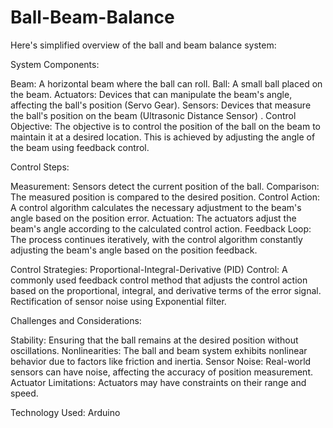 # Ball-Beam-Balance

Here's simplified overview of the ball and beam balance system:

System Components:

Beam: A horizontal beam where the ball can roll.
Ball: A small ball placed on the beam.
Actuators: Devices that can manipulate the beam's angle, affecting the ball's position (Servo Gear).
Sensors: Devices that measure the ball's position on the beam (Ultrasonic Distance Sensor) .
Control Objective:
The objective is to control the position of the ball on the beam to maintain it at a desired location. This is achieved by adjusting the angle of the beam using feedback control.

Control Steps:

Measurement: Sensors detect the current position of the ball.
Comparison: The measured position is compared to the desired position.
Control Action: A control algorithm calculates the necessary adjustment to the beam's angle based on the position error.
Actuation: The actuators adjust the beam's angle according to the calculated control action.
Feedback Loop: The process continues iteratively, with the control algorithm constantly adjusting the beam's angle based on the position feedback.

Control Strategies:
Proportional-Integral-Derivative (PID) Control: A commonly used feedback control method that adjusts the control action based on the proportional, integral, and derivative terms of the error signal. Rectification of sensor noise using Exponential filter. 

Challenges and Considerations:

Stability: Ensuring that the ball remains at the desired position without oscillations.
Nonlinearities: The ball and beam system exhibits nonlinear behavior due to factors like friction and inertia.
Sensor Noise: Real-world sensors can have noise, affecting the accuracy of position measurement. 
Actuator Limitations: Actuators may have constraints on their range and speed.

Technology Used: Arduino
